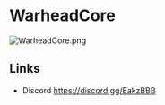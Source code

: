 # WarheadCore
![WarheadCore.png](https://user-images.githubusercontent.com/2656715/56915466-3f037600-6abf-11e9-8965-d79328e40953.jpg)

## Links
- Discord https://discord.gg/EakzBBB
